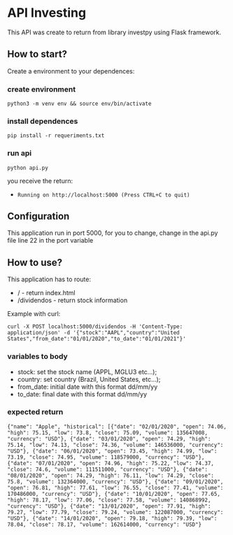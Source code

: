 # API Investing

This API was create to return from library investpy using Flask framework.


## How to start?

Create a environment to your dependences:


### create environment
```
python3 -m venv env && source env/bin/activate 
```

### install dependences
```
pip install -r requeriments.txt
```

### run api
```
python api.py
```

you receive the return:
   -  ```Running on http://localhost:5000 (Press CTRL+C to quit)```


## Configuration

This application run in port 5000, for you to change, change in the api.py file line 22 in the port variable


## How to use?

This application has to route:
 - / - return index.html
 - /dividendos - return stock information

 Example with curl:

 ```
 curl -X POST localhost:5000/dividendos -H 'Content-Type: application/json' -d '{"stock":"AAPL","country":"United States","from_date":"01/01/2020","to_date":"01/01/2021"}'
 ```

 ### variables to body

  - stock: set the stock name (APPL, MGLU3 etc...);
  - country: set country (Brazil, United States, etc...);
  - from_date: initial date with this format dd/mm/yy
  - to_date: final date with this format dd/mm/yy

### expected return

```
{"name": "Apple", "historical": [{"date": "02/01/2020", "open": 74.06, "high": 75.15, "low": 73.8, "close": 75.09, "volume": 135647008, "currency": "USD"}, {"date": "03/01/2020", "open": 74.29, "high": 75.14, "low": 74.13, "close": 74.36, "volume": 146536000, "currency": "USD"}, {"date": "06/01/2020", "open": 73.45, "high": 74.99, "low": 73.19, "close": 74.95, "volume": 118579000, "currency": "USD"}, {"date": "07/01/2020", "open": 74.96, "high": 75.22, "low": 74.37, "close": 74.6, "volume": 111511000, "currency": "USD"}, {"date": "08/01/2020", "open": 74.29, "high": 76.11, "low": 74.29, "close": 75.8, "volume": 132364000, "currency": "USD"}, {"date": "09/01/2020", "open": 76.81, "high": 77.61, "low": 76.55, "close": 77.41, "volume": 170486000, "currency": "USD"}, {"date": "10/01/2020", "open": 77.65, "high": 78.17, "low": 77.06, "close": 77.58, "volume": 140868992, "currency": "USD"}, {"date": "13/01/2020", "open": 77.91, "high": 79.27, "low": 77.79, "close": 79.24, "volume": 122087000, "currency": "USD"}, {"date": "14/01/2020", "open": 79.18, "high": 79.39, "low": 78.04, "close": 78.17, "volume": 162614000, "currency": "USD"}
```

